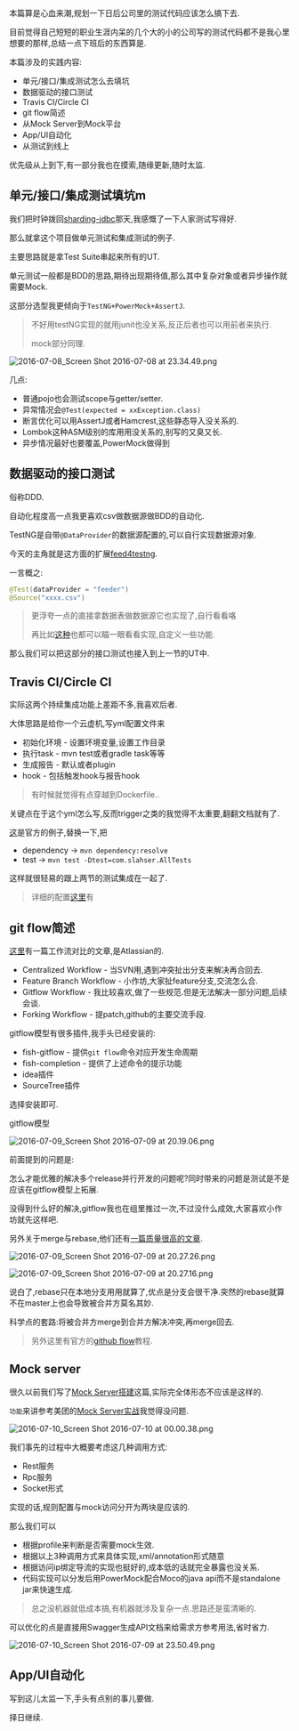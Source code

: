 本篇算是心血来潮,规划一下日后公司里的测试代码应该怎么搞下去. 

目前觉得自己短短的职业生涯内呆的几个大的小的公司写的测试代码都不是我心里想要的那样,总结一点下班后的东西算是. 

本篇涉及的实践内容: 

- 单元/接口/集成测试怎么去填坑
- 数据驱动的接口测试
- Travis CI/Circle CI
- git flow简述
- 从Mock Server到Mock平台
- App/UI自动化
- 从测试到线上

优先级从上到下,有一部分我也在摸索,随缘更新,随时太监. 

## 单元/接口/集成测试填坑m 

我们把时钟拨回[sharding-jdbc](http://www.slahser.com/2016/06/25/当当的sharding-jdbc源码解读/)那天,我感慨了一下人家测试写得好. 

那么就拿这个项目做单元测试和集成测试的例子. 

主要思路就是拿Test Suite串起来所有的UT. 

单元测试一般都是BDD的思路,期待出现期待值,那么其中复杂对象或者异步操作就需要Mock. 

这部分选型我更倾向于`TestNG+PowerMock+AssertJ`. 

> 不好用testNG实现的就用junit也没关系,反正后者也可以用前者来执行. 
>
> mock部分同理. 
  
![2016-07-08_Screen Shot 2016-07-08 at 23.34.49.png](https://o4dyfn0ef.qnssl.com/image/2016-07-08_Screen%20Shot%202016-07-08%20at%2023.34.49.png?imageView2/2/h/500) 

几点: 

- 普通pojo也会测试scope与getter/setter.
- 异常情况会`@Test(expected = xxException.class)`
- 断言优化可以用AssertJ或者Hamcrest,这些静态导入没关系的. 
- Lombok这种ASM级别的库用用没关系的,别写的又臭又长. 
- 异步情况最好也要覆盖,PowerMock做得到


## 数据驱动的接口测试 

俗称DDD. 

自动化程度高一点我更喜欢csv做数据源做BDD的自动化. 

TestNG是自带`@DataProvider`的数据源配置的,可以自行实现数据源对象.  

今天的主角就是这方面的扩展[feed4testng](http://databene.org/feed4testng.html). 

一言概之: 

```java
@Test(dataProvider = "feeder")
@Source("xxxx.csv")
``` 

> 更浮夸一点的直接拿数据表做数据源它也实现了,自行看看咯 
>
> 再比如[这种](https://github.com/superproxy/test-data-provider)也都可以瞄一眼看看实现,自定义一些功能. 

那么我们可以把这部分的接口测试也接入到上一节的UT中. 

## Travis CI/Circle CI 

实际这两个持续集成功能上差距不多,我喜欢后者. 

大体思路是给你一个云虚机,写yml配置文件来 

- 初始化环境 - 设置环境变量,设置工作目录
- 执行task - mvn test或者gradle task等等
- 生成报告 - 默认或者plugin
- hook - 包括触发hook与报告hook

> 有时候就觉得有点穿越到Dockerfile.. 

关键点在于这个yml怎么写,反而trigger之类的我觉得不太重要,翻翻文档就有了.  

[这](https://circleci.com/docs/config-sample/)是官方的例子,替换一下,把

- dependency -> `mvn dependency:resolve`
- test -> `mvn test -Dtest=com.slahser.AllTests`

这样就很轻易的跟上两节的测试集成在一起了. 

> 详细的配置[这里](https://circleci.com/docs/configuration/)有

## git flow简述 

[这里](https://www.atlassian.com/git/tutorials/comparing-workflows/)有一篇工作流对比的文章,是Atlassian的. 

- Centralized Workflow - 当SVN用,遇到冲突扯出分支来解决再合回去. 
- Feature Branch Workflow - 小作坊,大家扯feature分支,交流怎么合. 
- Gitflow Workflow - 我比较喜欢,做了一些规范.但是无法解决一部分问题,后续会谈. 
- Forking Workflow - 提patch,github的主要交流手段. 

gitflow模型有很多插件,我手头已经安装的: 

- fish-gitflow - 提供`git flow`命令对应开发生命周期
- fish-completion - 提供了上述命令的提示功能
- idea插件
- SourceTree插件

选择安装即可. 

gitflow模型 

![2016-07-09_Screen Shot 2016-07-09 at 20.19.06.png](https://o4dyfn0ef.qnssl.com/image/2016-07-09_Screen%20Shot%202016-07-09%20at%2020.19.06.png?imageView2/2/h/300) 

前面提到的问题是: 

怎么才能优雅的解决多个release并行开发的问题呢?同时带来的问题是测试是不是应该在gitflow模型上拓展. 

没得到什么好的解决,gitflow我也在组里推过一次,不过没什么成效,大家喜欢小作坊就先这样吧. 

另外关于merge与rebase,他们还有[一篇质量很高的文章](https://www.atlassian.com/git/tutorials/merging-vs-rebasing/conceptual-overview). 

![2016-07-09_Screen Shot 2016-07-09 at 20.27.26.png](https://o4dyfn0ef.qnssl.com/image/2016-07-09_Screen%20Shot%202016-07-09%20at%2020.27.26.png?imageView2/2/h/300)

![2016-07-09_Screen Shot 2016-07-09 at 20.27.16.png](https://o4dyfn0ef.qnssl.com/image/2016-07-09_Screen%20Shot%202016-07-09%20at%2020.27.16.png?imageView2/2/h/300)

说白了,rebase只在本地分支用用就算了,优点是分支会很干净.突然的rebase就算不在master上也会导致被合并方莫名其妙. 

科学点的套路:将被合并方merge到合并方解决冲突,再merge回去.  

> 另外这里有官方的[github flow](https://guides.github.com/introduction/flow/)教程. 

## Mock server 

很久以前我们写了[Mock Server搭建](http://www.slahser.com/2016/03/04/Mock-Server搭建/)这篇,实际完全体形态不应该是这样的. 

`功能`来讲参考美团的[Mock Server实战](http://tech.meituan.com/mock-server-in-action.html)我觉得没问题. 

![2016-07-10_Screen Shot 2016-07-10 at 00.00.38.png](https://o4dyfn0ef.qnssl.com/image/2016-07-10_Screen%20Shot%202016-07-10%20at%2000.00.38.png?imageView2/2/h/300) 

我们事先的过程中大概要考虑这几种调用方式: 

- Rest服务
- Rpc服务
- Socket形式

实现的话,规则配置与mock访问分开为两块是应该的. 

那么我们可以 

- 根据profile来判断是否需要mock生效.
- 根据以上3种调用方式来具体实现,xml/annotation形式随意
- 根据访问ip绑定导流的实现也挺好的,成本低的话就完全暴露也没关系. 
- 代码实现可以分发后用PowerMock配合Moco的java api而不是standalone jar来快速生成. 

> 总之没机器就低成本搞,有机器就涉及复杂一点.思路还是蛮清晰的. 

可以优化的点是直接用Swagger生成API文档来给需求方参考用法,省时省力. 

![2016-07-10_Screen Shot 2016-07-09 at 23.50.49.png](https://o4dyfn0ef.qnssl.com/image/2016-07-10_Screen%20Shot%202016-07-09%20at%2023.50.49.png?imageView2/2/h/300) 


## App/UI自动化 

写到这儿太监一下,手头有点别的事儿要做. 

择日继续. 










 


